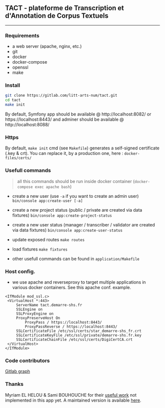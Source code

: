 ## TACT - plateforme de Transcription et d'Annotation de Corpus Textuels
---------------------

### Requirements
* a web server (apache, nginx, etc.)
* git
* docker
* docker-compose
* openssl
* make

### Install
```bash
git clone https://gitlab.com/litt-arts-num/tact.git
cd tact
make init
```

By default, Symfony app should be available @ http://localhost:8082/ or https://localhost:8443/
and adminer should be available @ http://localhost:8088/


### Https
By default, `make init` cmd (see `Makefile`) generates a self-signed certificate (.key & crt). You can replace it, by a production one, here : `docker-files/certs/`

### Usefull commands
> all this commands should be run inside docker container (`docker-compose exec apache bash`)

- create a new user (use `-a` if you want to create an admin user)
`bin/console app:create-user [-a]`

- create a new project status (public / private are created via data fixtures)
`bin/console app:create-project-status`

- create a new user status (manager / transcriber / validator are created via data fixtures)
`bin/console app:create-user-status`

- update exposed routes
`make routes`

- load fixtures
`make fixtures`

- other usefull commands can be found in `application/Makefile`


### Host config.
- we use apache and reverseproxy to target multiple applications in various docker containers. See this apache conf. example.

```
<IfModule mod_ssl.c>
 <VirtualHost *:443>
     ServerName tact.demarre-shs.fr
     SSLEngine on
     SSLProxyEngine on
     ProxyPreserveHost On
         ProxyPass / https://localhost:8443/
         ProxyPassReverse / https://localhost:8443/
     SSLCertificateFile /etc/ssl/certs/star_demarre-shs_fr.crt
     SSLCertificateKeyFile /etc/ssl/private/demarre-shs.fr.key
     SSLCertificateChainFile /etc/ssl/certs/DigiCertCA.crt
 </VirtualHost>
</IfModule>

```

### Code contributors
[Gitlab graph](https://gitlab.com/litt-arts-num/tact/-/graphs/master)

### Thanks
Myriam EL HELOU & Sami BOUHOUCHE for their [useful work](https://github.com/elheloum/TEI2JSON) not implemented in this app yet. A maintained version is available [here](https://gitlab.com/litt-arts-num/tei2json).
